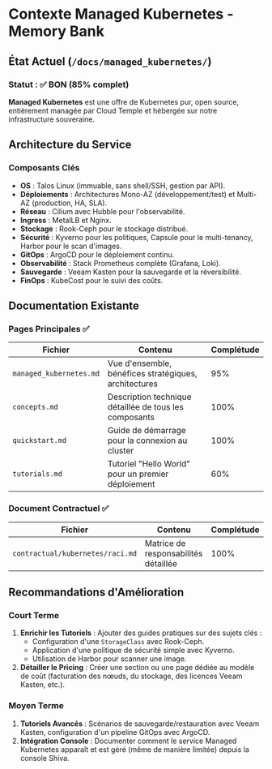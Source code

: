 # Contexte Managed Kubernetes - Memory Bank

## État Actuel (`/docs/managed_kubernetes/`)

### Statut : ✅ BON (85% complet)

**Managed Kubernetes** est une offre de Kubernetes pur, open source, entièrement managée par Cloud Temple et hébergée sur notre infrastructure souveraine.

## Architecture du Service

### Composants Clés
- **OS** : Talos Linux (immuable, sans shell/SSH, gestion par API).
- **Déploiements** : Architectures Mono-AZ (développement/test) et Multi-AZ (production, HA, SLA).
- **Réseau** : Cilium avec Hubble pour l'observabilité.
- **Ingress** : MetalLB et Nginx.
- **Stockage** : Rook-Ceph pour le stockage distribué.
- **Sécurité** : Kyverno pour les politiques, Capsule pour le multi-tenancy, Harbor pour le scan d'images.
- **GitOps** : ArgoCD pour le déploiement continu.
- **Observabilité** : Stack Prometheus complète (Grafana, Loki).
- **Sauvegarde** : Veeam Kasten pour la sauvegarde et la réversibilité.
- **FinOps** : KubeCost pour le suivi des coûts.

## Documentation Existante

### Pages Principales ✅
| Fichier | Contenu | Complétude |
|---|---|---|
| `managed_kubernetes.md` | Vue d'ensemble, bénéfices stratégiques, architectures | 95% |
| `concepts.md` | Description technique détaillée de tous les composants | 100% |
| `quickstart.md` | Guide de démarrage pour la connexion au cluster | 100% |
| `tutorials.md` | Tutoriel "Hello World" pour un premier déploiement | 60% |

### Document Contractuel ✅
| Fichier | Contenu | Complétude |
|---|---|---|
| `contractual/kubernetes/raci.md` | Matrice de responsabilités détaillée | 100% |

## Recommandations d'Amélioration

### Court Terme
1.  **Enrichir les Tutoriels** : Ajouter des guides pratiques sur des sujets clés :
    - Configuration d'une `StorageClass` avec Rook-Ceph.
    - Application d'une politique de sécurité simple avec Kyverno.
    - Utilisation de Harbor pour scanner une image.
2.  **Détailler le Pricing** : Créer une section ou une page dédiée au modèle de coût (facturation des nœuds, du stockage, des licences Veeam Kasten, etc.).

### Moyen Terme
1.  **Tutoriels Avancés** : Scénarios de sauvegarde/restauration avec Veeam Kasten, configuration d'un pipeline GitOps avec ArgoCD.
2.  **Intégration Console** : Documenter comment le service Managed Kubernetes apparaît et est géré (même de manière limitée) depuis la console Shiva.
